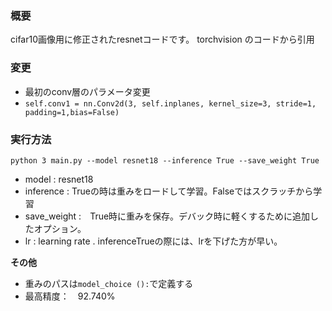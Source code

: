 ### 概要
cifar10画像用に修正されたresnetコードです。
torchvision のコードから引用
### 変更
- 最初のconv層のパラメータ変更
- ``self.conv1 = nn.Conv2d(3, self.inplanes, kernel_size=3, stride=1, padding=1,bias=False)``

### 実行方法
``python 3 main.py --model resnet18 --inference True --save_weight True 
`` 
- model : resnet18 
- inference : Trueの時は重みをロードして学習。Falseではスクラッチから学習
- save_weight :　True時に重みを保存。デバック時に軽くするために追加したオプション。
- lr : learning rate . inferenceTrueの際には、lrを下げた方が早い。


**その他**
- 重みのパスは``model_choice ():``で定義する
- 最高精度：　92.740%